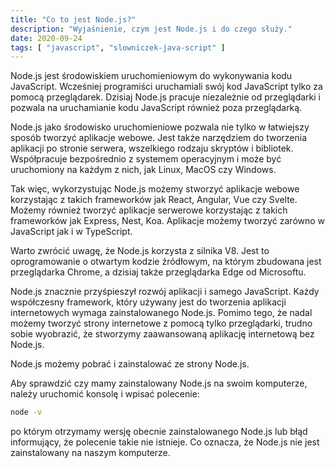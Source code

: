 ```yaml
---
title: "Co to jest Node.js?"
description: "Wyjaśnienie, czym jest Node.js i do czego służy."
date: 2020-09-24
tags: [ "javascript", "slowniczek-java-script" ]
---
```


Node.js jest środowiskiem uruchomieniowym do wykonywania kodu JavaScript. Wcześniej programiści uruchamiali swój kod
JavaScript tylko za pomocą przeglądarek. Dzisiaj Node.js pracuje niezależnie od przeglądarki i pozwala na uruchamianie
kodu JavaScript również poza przeglądarką.

Node.js jako środowisko uruchomieniowe pozwala nie tylko w łatwiejszy sposób tworzyć aplikacje webowe. Jest także
narzędziem do tworzenia aplikacji po stronie serwera, wszelkiego rodzaju skryptów i bibliotek. Współpracuje bezpośrednio
z systemem operacyjnym i może być uruchomiony na każdym z nich, jak Linux, MacOS czy Windows.

Tak więc, wykorzystując Node.js możemy stworzyć aplikacje webowe korzystając z takich frameworków jak React, Angular,
Vue czy Svelte. Możemy również tworzyć aplikacje serwerowe korzystając z takich frameworków jak Express, Nest, Koa.
Aplikacje możemy tworzyć zarówno w JavaScript jak i w TypeScript.

Warto zwrócić uwagę, że Node.js korzysta z silnika V8. Jest to oprogramowanie o otwartym kodzie źródłowym, na którym
zbudowana jest przeglądarka Chrome, a dzisiaj także przeglądarka Edge od Microsoftu.

Node.js znacznie przyśpieszył rozwój aplikacji i samego JavaScript. Każdy współczesny framework, który używany jest do
tworzenia aplikacji internetowych wymaga zainstalowanego Node.js. Pomimo tego, że nadal możemy tworzyć strony
internetowe z pomocą tylko przeglądarki, trudno sobie wyobrazić, że stworzymy zaawansowaną aplikację internetową bez
Node.js.

Node.js możemy pobrać i zainstalować ze strony Node.js.

Aby sprawdzić czy mamy zainstalowany Node.js na swoim komputerze, należy uruchomić konsolę i wpisać polecenie:

```bash
node -v
```

po którym otrzymamy wersję obecnie zainstalowanego Node.js lub błąd informujący, że polecenie takie nie istnieje. Co
oznacza, że Node.js nie jest zainstalowany na naszym komputerze.
